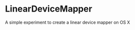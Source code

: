 LinearDeviceMapper
==================

A simple experiment to create a linear device mapper on OS X
